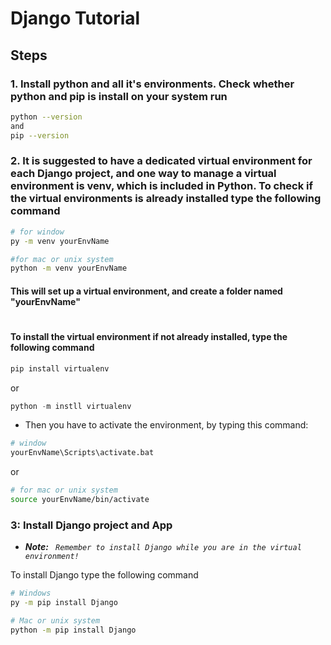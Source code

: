 # Django Tutorial

## Steps

### 1. Install python and all it's environments. Check whether python and pip is install on your system run

```bash
python --version
and
pip --version
```

### 2. It is suggested to have a dedicated virtual environment for each Django project, and one way to manage a virtual environment is venv, which is included in Python. To check if the virtual environments is already installed type the following command

```bash
# for window
py -m venv yourEnvName

#for mac or unix system
python -m venv yourEnvName
```

#### This will set up a virtual environment, and create a folder named "yourEnvName"

#

#### To install the virtual environment if not already installed, type the following command

```python
pip install virtualenv
```

or

```python
python -m instll virtualenv
```

- Then you have to activate the environment, by typing this command:

```sh
# window
yourEnvName\Scripts\activate.bat
```

or

```bash
# for mac or unix system
source yourEnvName/bin/activate
```

### 3: Install Django project and App

- _**Note:** ` Remember to install Django while you are in the virtual environment!`_

To install Django type the following command

```sh
# Windows
py -m pip install Django
```

```sh
# Mac or unix system
python -m pip install Django
```
